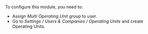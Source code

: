 To configure this module, you need to:

- Assign *Multi Operating Unit* group to user.
- Go to *Settings / Users & Companies / Operating Units* and create
  Operating Units.
